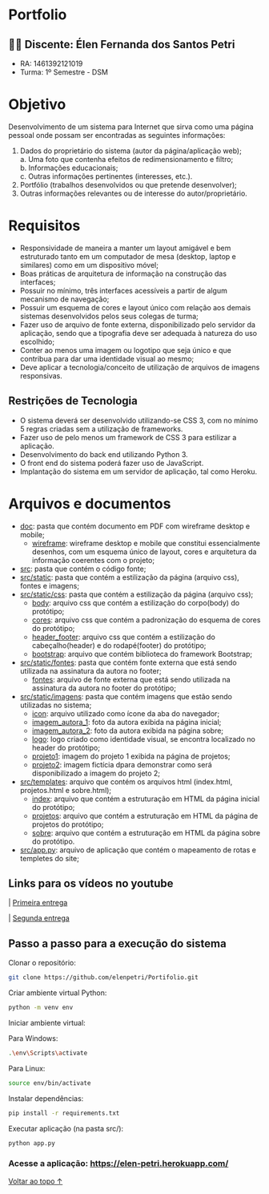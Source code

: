  # Portfolio

## :woman_student: Discente:  Élen Fernanda dos Santos Petri
* RA: 1461392121019
* Turma: 1º Semestre - DSM

# Objetivo
Desenvolvimento de um sistema para Internet que sirva como uma página pessoal onde possam ser encontradas as seguintes informações:
 1. Dados do proprietário do sistema (autor da página/aplicação web); <br/>
    a. Uma foto que contenha efeitos de redimensionamento e filtro;
    <br/>
    b. Informações educacionais;
    <br/>
    c. Outras informações pertinentes (interesses, etc.). 
  2. Portfólio (trabalhos desenvolvidos ou que pretende desenvolver); 
  3. Outras informações relevantes ou de interesse do autor/proprietário. 

# Requisitos
* Responsividade de maneira a manter um layout amigável e bem estruturado tanto em um computador de mesa (desktop, laptop e similares) como em um dispositivo móvel;
* Boas  práticas  de  arquitetura  de  informação  na  construção  das interfaces;
* Possuir no mínimo, três interfaces acessíveis a partir de algum mecanismo de navegação;
* Possuir um esquema de cores e layout único com relação aos demais sistemas desenvolvidos  pelos  seus  colegas  de  turma;
* Fazer  uso  de  arquivo  de  fonte  externa,  disponibilizado  pelo  servidor  da aplicação, sendo que a tipografia deve ser adequada à natureza do uso escolhido;
* Conter ao menos uma imagem ou logotipo que seja único e que contribua para dar uma identidade visual ao mesmo;
*  Deve  aplicar  a  tecnologia/conceito  de utilização  de  arquivos  de  imagens responsivas. 

## Restrições de Tecnologia
* O sistema deverá ser desenvolvido utilizando-se CSS 3, com no mínimo 5 regras criadas sem a utilização de frameworks. 
* Fazer uso de pelo menos um framework de CSS 3 para estilizar a aplicação. 
* Desenvolvimento do back end utilizando Python 3. 
* O front end do sistema poderá fazer uso de JavaScript. 
* Implantação do sistema em um servidor de aplicação, tal como Heroku. 

# Arquivos e documentos
* [doc](/doc): pasta que contém documento em PDF com wireframe desktop e mobile;
  * [wireframe](doc/wireframe_desktop_e_mobile.pdf): wireframe desktop e mobile que constitui essencialmente desenhos, com um esquema único de layout, cores e arquitetura da informação coerentes com o projeto;
* [src](/src): pasta que contém o código fonte;
* [src/static](/src/static): pasta que contém a estilização da página (arquivo css), fontes e imagens;
* [src/static/css](/src/static/css): pasta que contém a estilização da página (arquivo css);
  * [body](src/static/css/body.css): arquivo css que contém a estilização do corpo(body) do protótipo;
  * [cores](src/static/css/cores.css): arquivo css que contém a padronização do esquema de cores do protótipo;
  * [header_footer](/src/static/css/header_footer.css): arquivo css que contém a estilização do cabeçalho(header) e do rodapé(footer) do protótipo;
  * [bootstrap](/src/static/css/bootstrap): arquivo que contém biblioteca do framework Bootstrap;
* [src/static/fontes](/src/static/fontes): pasta que contém fonte externa que está sendo utilizada na assinatura da autora no footer;
  * [fontes](/src/static/fontes/Rustling%20Sound.ttf): arquivo de fonte externa que está sendo utilizada na assinatura da autora no footer do protótipo;
* [src/static/imagens](/src/static/imagens): pasta que contém imagens que estão sendo utilizadas no sistema;
  * [icon](/src/static/imagens/icon.png): arquivo utilizado como ícone da aba do navegador;
  * [imagem_autora_1](/src/static/imagens/imagem_autora_1.png): foto da autora exibida na página inicial;
  * [imagem_autora_2](/src/static/imagens/imagem_autora_2.png): foto da autora exibida na página sobre;
  * [logo](/src/static/imagens/logo.png): logo criado como identidade visual, se encontra localizado no header do protótipo;
  * [projeto1](/src/static/imagens/projeto1.png): imagem do projeto 1 exibida na página de projetos;
  * [projeto2](/src/static/imagens/projeto2.png): imagem fictícia dpara demonstrar como será disponibilizado a imagem do projeto 2;
* [src/templates](/src/templates): arquivo que contém os arquivos html (index.html, projetos.html e sobre.html);
  * [index](/src/templates/index.html): arquivo que contém a estruturação em HTML da página inicial do protótipo;
  * [projetos](/src/templates/projetos.html): arquivo que contém a estruturação em HTML da página de projetos do protótipo;
  * [sobre](/src/templates/sobre.html): arquivo que contém a estruturação em HTML da página sobre do protótipo.
* [src/app.py](/src/app.py): arquivo de aplicação que contém o mapeamento de rotas e templetes do site;

## Links para os vídeos no youtube
| [Primeira entrega](https://youtu.be/jT8Ad46LVV8)

| [Segunda entrega](https://youtu.be/uZqqx1TmkWo)

## Passo a passo para a execução do sistema

Clonar o repositório:
```bash
git clone https://github.com/elenpetri/Portifolio.git
```

Criar ambiente virtual Python:
```bash
python -m venv env
```
Iniciar ambiente virtual:

Para Windows:
```bash
.\env\Scripts\activate
```

Para Linux:
```bash
source env/bin/activate
```

Instalar dependências:
```bash
pip install -r requirements.txt
```

Executar aplicação (na pasta src/):
```bash
python app.py
```
### Acesse a aplicação: https://elen-petri.herokuapp.com/

[Voltar ao topo &#8593;](README.md) 
